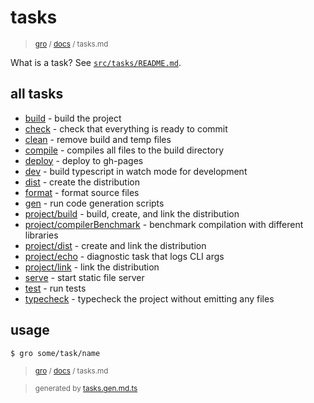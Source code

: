 # tasks

> <sub>[gro](/../..) / [docs](./) / tasks.md</sub>

What is a task? See [`src/tasks/README.md`](../task).

## all tasks

- [build](../build.task.ts) - build the project
- [check](../check.task.ts) - check that everything is ready to commit
- [clean](../clean.task.ts) - remove build and temp files
- [compile](../compile.task.ts) - compiles all files to the build directory
- [deploy](../deploy.task.ts) - deploy to gh-pages
- [dev](../dev.task.ts) - build typescript in watch mode for development
- [dist](../dist.task.ts) - create the distribution
- [format](../format.task.ts) - format source files
- [gen](../gen.task.ts) - run code generation scripts
- [project/build](../project/build.task.ts) - build, create, and link the distribution
- [project/compilerBenchmark](../project/compilerBenchmark.task.ts) - benchmark compilation with different libraries
- [project/dist](../project/dist.task.ts) - create and link the distribution
- [project/echo](../project/echo.task.ts) - diagnostic task that logs CLI args
- [project/link](../project/link.task.ts) - link the distribution
- [serve](../serve.task.ts) - start static file server
- [test](../test.task.ts) - run tests
- [typecheck](../typecheck.task.ts) - typecheck the project without emitting any files

## usage

```bash
$ gro some/task/name
```

> <sub>[gro](/../..) / [docs](./) / tasks.md</sub>

> <sub>generated by [tasks.gen.md.ts](tasks.gen.md.ts)</sub>
